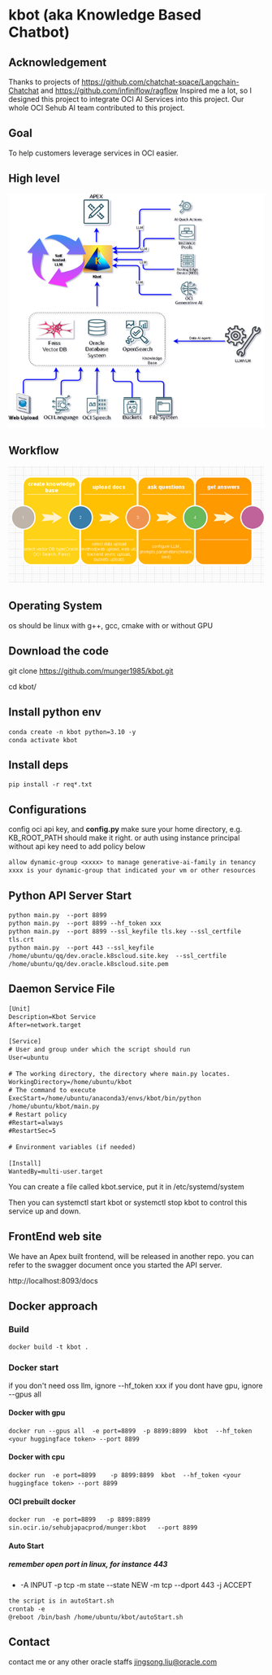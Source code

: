 # kbot (aka Knowledge Based Chatbot)

## Acknowledgement 
Thanks to projects of https://github.com/chatchat-space/Langchain-Chatchat and https://github.com/infiniflow/ragflow
Inspired me a lot, so I designed this project to integrate OCI AI Services into this project. Our whole OCI Sehub AI team contributed to this project.

## Goal

To help customers leverage services in OCI easier.

## High level

![image](/readmeIMG/highlevel.png)

## Workflow

![image](/readmeIMG/workflow.png)

## Operating System

os should be linux with g++, gcc, cmake
with or without GPU

## Download the code


git clone https://github.com/munger1985/kbot.git

cd kbot/


## Install python env

```commandline
conda create -n kbot python=3.10 -y
conda activate kbot
```

## Install deps

```commandline
pip install -r req*.txt
```

## Configurations

config oci api key, and **config.py**
make sure your home directory, e.g. KB_ROOT_PATH should make it right.
or auth using instance principal without api key
need to add policy below

```commandline
allow dynamic-group <xxxx> to manage generative-ai-family in tenancy
xxxx is your dynamic-group that indicated your vm or other resources
```

## Python API Server Start 

```commandline
python main.py  --port 8899 
python main.py  --port 8899 --hf_token xxx
python main.py  --port 8899 --ssl_keyfile tls.key --ssl_certfile tls.crt
python main.py  --port 443 --ssl_keyfile /home/ubuntu/qq/dev.oracle.k8scloud.site.key  --ssl_certfile /home/ubuntu/qq/dev.oracle.k8scloud.site.pem
```

## Daemon Service File

```commandline
[Unit]
Description=Kbot Service
After=network.target

[Service]
# User and group under which the script should run
User=ubuntu

# The working directory, the directory where main.py locates.
WorkingDirectory=/home/ubuntu/kbot
# The command to execute
ExecStart=/home/ubuntu/anaconda3/envs/kbot/bin/python /home/ubuntu/kbot/main.py
# Restart policy
#Restart=always
#RestartSec=5

# Environment variables (if needed)

[Install]
WantedBy=multi-user.target
```

You can create a file called kbot.service, put it in /etc/systemd/system

Then you can systemctl start kbot or systemctl stop kbot to control this service up and down.

## FrontEnd web site

We have an Apex built frontend, will be released in another repo. you can refer to the swagger document once you started the API server.

http://localhost:8093/docs

## Docker approach


### Build

```commandline
docker build -t kbot .
```

### Docker start

if you don't need oss llm, ignore --hf_token xxx
if you dont have gpu, ignore --gpus all

#### Docker with gpu

```commandline
docker run --gpus all  -e port=8899  -p 8899:8899  kbot  --hf_token <your huggingface token> --port 8899
```

#### Docker with cpu

```commandline
docker run  -e port=8899    -p 8899:8899  kbot  --hf_token <your huggingface token> --port 8899
```

#### OCI prebuilt docker

```commandline
docker run  -e port=8899   -p 8899:8899  sin.ocir.io/sehubjapacprod/munger:kbot   --port 8899
```



#### Auto Start
##### remember open port in linux, for instance 443

* -A INPUT -p tcp -m state --state NEW -m tcp --dport 443 -j ACCEPT

```commandline
the script is in autoStart.sh 
crontab -e
@reboot /bin/bash /home/ubuntu/kbot/autoStart.sh
```


## Contact 

contact me or any other oracle staffs
jingsong.liu@oracle.com
